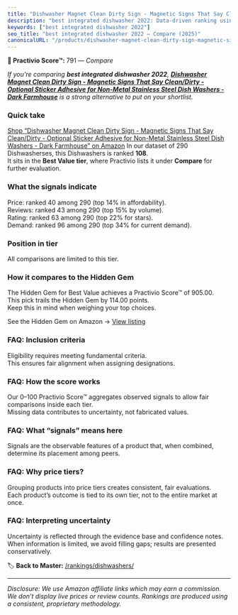 ```yaml
---
title: "Dishwasher Magnet Clean Dirty Sign - Magnetic Signs That Say Clean/Dirty - Optional Sticker Adhesive for Non-Metal Stainless Steel Dish Washers - Dark Farmhouse"
description: "best integrated dishwasher 2022: Data-driven ranking using the Practivio Score™. Positioned by quality, value, demand, findability, momentum."
keywords: ["best integrated dishwasher 2022"]
seo_title: "best integrated dishwasher 2022 — Compare (2025)"
canonicalURL: "/products/dishwasher-magnet-clean-dirty-sign-magnetic-signs-that-say-cleandirty-optional-sticker-adhesive-for-non-metal-stainless-steel-dish-washers-dark-farmhouse-B0CHY8W72Z/"
---
```


**🛒 Practivio Score™:** 791 — _Compare_


*If you're comparing **best integrated dishwasher 2022**, **[Dishwasher Magnet Clean Dirty Sign - Magnetic Signs That Say Clean/Dirty - Optional Sticker Adhesive for Non-Metal Stainless Steel Dish Washers - Dark Farmhouse](https://www.amazon.com/dp/B0CHY8W72Z?tag=practivio-20)** is a strong alternative to put on your shortlist.*
### Quick take
[Shop “Dishwasher Magnet Clean Dirty Sign - Magnetic Signs That Say Clean/Dirty - Optional Sticker Adhesive for Non-Metal Stainless Steel Dish Washers - Dark Farmhouse” on Amazon](https://www.amazon.com/dp/B0CHY8W72Z?tag=practivio-20)
In our dataset of 290 Dishwasherses, this Dishwashers is ranked **108**.  
It sits in the **Best Value tier**, where Practivio lists it under **Compare** for further evaluation.

### What the signals indicate
Price: ranked 40 among 290 (top 14% in affordability).  
Reviews: ranked 43 among 290 (top 15% by volume).  
Rating: ranked 63 among 290 (top 22% for stars).  
Demand: ranked 96 among 290 (top 34% for current demand).

### Position in tier
All comparisons are limited to this tier.

### How it compares to the Hidden Gem
The Hidden Gem for Best Value achieves a Practivio Score™ of 905.00.  
This pick trails the Hidden Gem by 114.00 points.  
Keep this in mind when weighing your top choices.  

See the Hidden Gem on Amazon → [View listing](https://www.amazon.com/dp/B07DXPSF8V?tag=practivio-20)

### FAQ: Inclusion criteria
Eligibility requires meeting fundamental criteria.  
This ensures fair alignment when assigning designations.

### FAQ: How the score works
Our 0–100 Practivio Score™ aggregates observed signals to allow fair comparisons inside each tier.  
Missing data contributes to uncertainty, not fabricated values.

### FAQ: What “signals” means here
Signals are the observable features of a product that, when combined, determine its placement among peers.

### FAQ: Why price tiers?
Grouping products into price tiers creates consistent, fair evaluations.  
Each product’s outcome is tied to its own tier, not to the entire market at once.

### FAQ: Interpreting uncertainty
Uncertainty is reflected through the evidence base and confidence notes.  
When information is limited, we avoid filling gaps; results are presented conservatively.

<!-- Missing template for Compare/CompareWithinPriceClass -->


🏷️ **Back to Master:** [/rankings/dishwashers/](/rankings/dishwashers/)

---
_Disclosure: We use Amazon affiliate links which may earn a commission. We don’t display live prices or review counts. Rankings are produced using a consistent, proprietary methodology._
